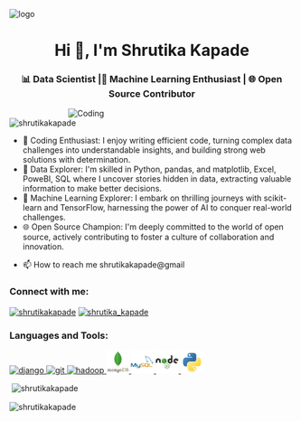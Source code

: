 ![logo](https://github.com/shrutikakapade/shrutikakapade-/blob/main/A4%20-%201.jpg)
<h1 align="center">Hi 👋, I'm Shrutika Kapade</h1>
<h3 align="center">📊 Data Scientist |🤖 Machine Learning Enthusiast | 🌐 Open Source Contributor</h3>
<img align="right" alt="Coding" width="400" src="https://media.licdn.com/dms/image/D5622AQHfpjL234EClw/feedshare-shrink_2048_1536/0/1693911767128?e=2147483647&v=beta&t=J2ZGomfV_OEzCK57MHHoGWAY8c8kmzalpvQ65tN8b40">

<p align="left"> <img src="https://komarev.com/ghpvc/?username=shrutikakapade&label=Profile%20views&color=0e75b6&style=flat" alt="shrutikakapade" /> </p>
<ul>
  <li>🚀 Coding Enthusiast: I enjoy writing efficient code, turning complex data challenges into understandable insights, and building strong web solutions with determination.</li>
  <li>🔬 Data Explorer: I'm skilled in Python, pandas, and matplotlib, Excel, PoweBI, SQL where I uncover stories hidden in data, extracting valuable information to make better decisions.</li>
  <li>🤖 Machine Learning Explorer: I embark on thrilling journeys with scikit-learn and TensorFlow, harnessing the power of AI to conquer real-world challenges.</li>
  <li>🌐 Open Source Champion: I'm deeply committed to the world of open source, actively contributing to foster a culture of collaboration and innovation.</li>
</ul>







- 📫 How to reach me shrutikakapade@gmail

<h3 align="left">Connect with me:</h3>
<p align="left">
<a href="https://linkedin.com/in/shrutikakapade" target="blank"><img align="center" src="https://raw.githubusercontent.com/rahuldkjain/github-profile-readme-generator/master/src/images/icons/Social/linked-in-alt.svg" alt="shrutikakapade" height="30" width="40" /></a>
<a href="https://www.leetcode.com/shrutika_kapade" target="blank"><img align="center" src="https://raw.githubusercontent.com/rahuldkjain/github-profile-readme-generator/master/src/images/icons/Social/leet-code.svg" alt="shrutika_kapade" height="30" width="40" /></a>
</p>

<h3 align="left">Languages and Tools:</h3>
<p align="left"> <a href="https://www.djangoproject.com/" target="_blank" rel="noreferrer"> <img src="https://cdn.worldvectorlogo.com/logos/django.svg" alt="django" width="40" height="40"/> </a> <a href="https://git-scm.com/" target="_blank" rel="noreferrer"> <img src="https://www.vectorlogo.zone/logos/git-scm/git-scm-icon.svg" alt="git" width="40" height="40"/> </a> <a href="https://hadoop.apache.org/" target="_blank" rel="noreferrer"> <img src="https://www.vectorlogo.zone/logos/apache_hadoop/apache_hadoop-icon.svg" alt="hadoop" width="40" height="40"/> </a> <a href="https://www.mongodb.com/" target="_blank" rel="noreferrer"> <img src="https://raw.githubusercontent.com/devicons/devicon/master/icons/mongodb/mongodb-original-wordmark.svg" alt="mongodb" width="40" height="40"/> </a> <a href="https://www.mysql.com/" target="_blank" rel="noreferrer"> <img src="https://raw.githubusercontent.com/devicons/devicon/master/icons/mysql/mysql-original-wordmark.svg" alt="mysql" width="40" height="40"/> </a> <a href="https://nodejs.org" target="_blank" rel="noreferrer"> <img src="https://raw.githubusercontent.com/devicons/devicon/master/icons/nodejs/nodejs-original-wordmark.svg" alt="nodejs" width="40" height="40"/> </a> <a href="https://www.python.org" target="_blank" rel="noreferrer"> <img src="https://raw.githubusercontent.com/devicons/devicon/master/icons/python/python-original.svg" alt="python" width="40" height="40"/> </a> </p>

<p>&nbsp;<img align="center" src="https://github-readme-stats.vercel.app/api?username=shrutikakapade&show_icons=true&locale=en" alt="shrutikakapade" /></p>


<p><img align="center" src="https://github-readme-streak-stats.herokuapp.com/?user=shrutikakapade&" alt="shrutikakapade" /></p>
